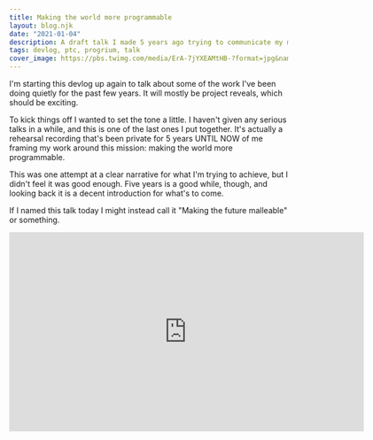 ```yaml
---
title: Making the world more programmable
layout: blog.njk
date: "2021-01-04"
description: A draft talk I made 5 years ago trying to communicate my mission
tags: devlog, ptc, progrium, talk
cover_image: https://pbs.twimg.com/media/ErA-7jYXEAMtHB-?format=jpg&name=4096x4096
---
```

I'm starting this devlog up again to talk about some of the work I've been doing quietly for the past few years. It will mostly be project reveals, which should be exciting.

To kick things off I wanted to set the tone a little. I haven't given any serious talks in a while, and this is one of the last ones I put together. It's actually a rehearsal recording that's been private for 5 years UNTIL NOW of me framing my work around this mission: making the world more programmable. 

This was one attempt at a clear narrative for what I'm trying to achieve, but I didn't feel it was good enough. Five years is a good while, though, and looking back it is a decent introduction for what's to come. 

If I named this talk today I might instead call it "Making the future malleable" or something. 

<iframe src="https://player.vimeo.com/video/159888358?h=6ac5c365c8" width="640" height="360" frameborder="0" allow="autoplay; fullscreen; picture-in-picture" allowfullscreen></iframe>